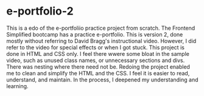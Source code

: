 # e-portfolio-2
This is a edo of the e-portfoliio practice project from scratch. The Frontend Simplified bootcamp has a practice e-portfolio. This is version 2, done mostly without referring to David Bragg's instructional video. However, I did refer to the video for special effects or when I got stuck. This project is done in HTML and CSS only. I feel there wwere some bloat in the sample video, such as unused class names, or unnecessary sections and divs. There was nesting where there need not be. Redoing the project enabled me to clean and simplify the HTML and the CSS. I feel it is easier to read, understand, and maintain. In the process, I deepened my understanding and learning.
